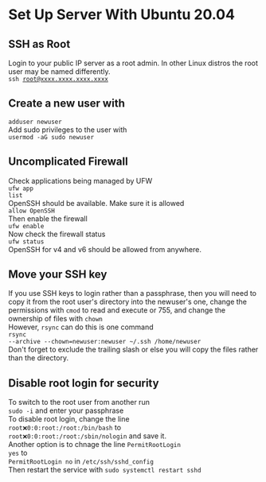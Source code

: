 # Set Up Server With Ubuntu 20.04

## SSH as Root
Login to your public IP server as a root admin. In other Linux distros the root user may be named differently. <br> 
<code>ssh root@xxxx.xxxx.xxxx.xxxx</code> <br>
## Create a new user with <br> 
<code>adduser newuser</code> <br>
Add sudo privileges to the user with <br>
<code>usermod -aG sudo newuser </code> <br> 
## Uncomplicated Firewall 
Check applications being managed by UFW <br> 
<code>ufw app list</code> <br> 
OpenSSH should be available. Make sure it is allowed <br> 
<code>allow OpenSSH</code> <br>
Then enable the firewall <br> 
<code>ufw enable</code> <br> 
Now check the firewall status <br> 
<code>ufw status</code> <br>
OpenSSH for v4 and v6 should be allowed from anywhere. <br>
## Move your SSH key
If you use SSH keys to login rather than a passphrase, then you will need to copy it from the root user's directory into the newuser's one, change the permissions with <code>cmod</code> to read and execute or 755, and change the ownership of files with <code>chown</code> <br>
However, <code>rsync</code> can do this is one command <br>
<code>rsync --archive --chown=newuser:newuser ~/.ssh /home/newuser </code> <br>
Don't forget to exclude the trailing slash or else you will copy the files rather than the directory. <br> 
## Disable root login for security 
To switch to the root user from another run <br> 
<code>sudo -i</code> and enter your passphrase <br> 
To disable root login, change the line <br> 
<code>root:x:0:0:root:/root:/bin/bash</code> to <br> 
<code>root:x:0:0:root:/root:/sbin/nologin</code> and save it. <br> 
Another option is to chnage the line <code>PermitRootLogin yes</code> to <br>
<code>PermitRootLogin no</code> in <code>/etc/ssh/sshd_config</code> <br> 
Then restart the service with <code>sudo systemctl restart sshd</code> <br> 
